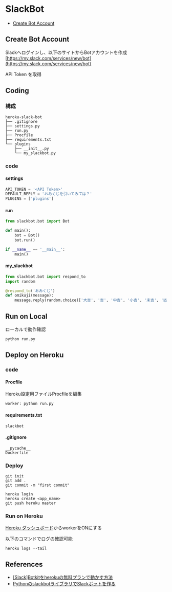 # SlackBot

- [Create Bot Account](#create-bot-account)

## Create Bot Account
Slackへログインし、以下のサイトからBotアカウントを作成
[https://my.slack.com/services/new/bot](https://my.slack.com/services/new/bot)

API Token を取得

## Coding
### 構成
```
heroku-slack-bot
├── .gitignore
├── settings.py
├── run.py
├── Procfile
├── requirements.txt
└── plugins
    ├── __init__.py
    └── my_slackbot.py
```

### code
#### settings
```Python:settings.py
API_TOKEN = '<API Token>'
DEFAULT_REPLY = 'おみくじを引いてみては？'
PLUGINS = ['plugins']
```

#### run
```Python:run.py
from slackbot.bot import Bot

def main():
    bot = Bot()
    bot.run()

if __name__ == '__main__':
    main()
```

#### my_slackbot
```Python:plugins/my_slackbot.py
from slackbot.bot import respond_to
import random

@respond_to('おみくじ')
def omikuji(message):
    message.reply(random.choice(['大吉', '吉', '中吉', '小吉', '末吉', '凶', '大凶']))
```

## Run on Local

ローカルで動作確認

```sh
python run.py
```

## Deploy on Heroku
### code
#### Procfile
Heroku設定用ファイルProcfileを編集
```Procfile
worker: python run.py
```

#### requirements.txt
```
slackbot
```

#### .gitignore
```
__pycache__
Dockerfile
```

### Deploy
```
git init
git add .
git commit -m "first commit"

heroku login
heroku create <app_name>
git push heroku master
```

### Run on Heroku
[Heroku ダッシュボード](https://dashboard.heroku.com/apps)からworkerをONにする

以下のコマンドでログの確認可能
```
heroku logs --tail
```

## References
- [[Slack]Botkitをherokuの無料プランで動かす方法](https://qiita.com/biga816/items/148a1156cd8b1a964b91)
- [PythonのslackbotライブラリでSlackボットを作る](https://qiita.com/sukesuke/items/1ac92251def87357fdf6)